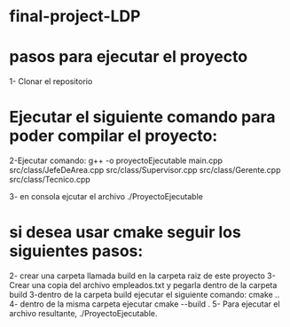 # final-project-LDP
# pasos para ejecutar el proyecto
1- Clonar el repositorio
# Ejecutar el siguiente comando para poder compilar el proyecto:
2-Ejecutar comando:
g++ -o proyectoEjecutable main.cpp src/class/JefeDeArea.cpp src/class/Supervisor.cpp src/class/Gerente.cpp src/class/Tecnico.cpp

3- en consola ejcutar el archivo ./ProyectoEjecutable

# si desea usar cmake seguir los siguientes pasos:
2- crear una carpeta llamada build en la carpeta raiz de este proyecto
3-Crear una copia del archivo empleados.txt y pegarla dentro de la carpeta build
3-dentro de la carpeta build ejecutar el siguiente comando: cmake ..
4- dentro de la misma carpeta ejecutar cmake --build .
5- Para ejecutar el archivo resultante, ./ProyectoEjecutable.
